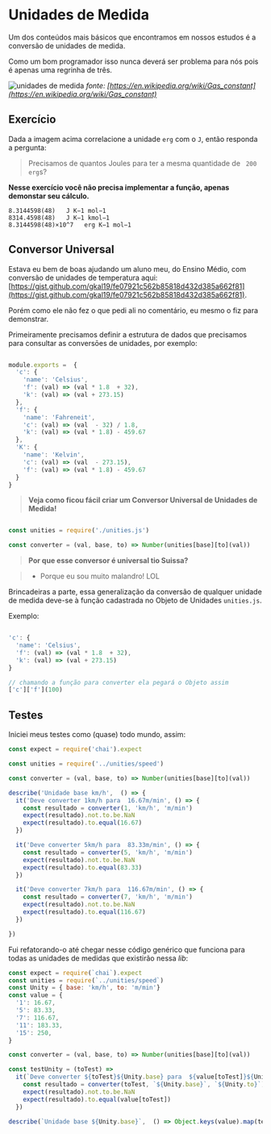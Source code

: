 # Unidades de Medida

Um dos conteúdos mais básicos que encontramos em nossos estudos é a conversão de unidades de medida.

Como um bom programador isso nunca deverá ser problema para nós pois é apenas uma regrinha de três.

![unidades de medida](http://i.imgur.com/0sZd2iX.png)
*fonte: [https://en.wikipedia.org/wiki/Gas_constant](https://en.wikipedia.org/wiki/Gas_constant)*

## Exercício

Dada a imagem acima correlacione a unidade `erg` com o `J`, então responda a pergunta:

> Precisamos de quantos Joules para ter a mesma quantidade de ` 200 erg`s?

**Nesse exercício você não precisa implementar a função, apenas demonstar seu cálculo.**

```
8.3144598(48)   J K−1 mol−1
8314.4598(48)   J K−1 kmol−1
8.3144598(48)×10^7   erg K−1 mol−1
```

## Conversor Universal


Estava eu bem de boas ajudando um aluno meu, do Ensino Médio, com conversão de 
unidades de temperatura aqui: [https://gist.github.com/gkal19/fe07921c562b85818d432d385a662f81](https://gist.github.com/gkal19/fe07921c562b85818d432d385a662f81).

Porém como ele não fez o que pedi ali no comentário, eu mesmo o fiz para demonstrar.

Primeiramente precisamos definir a estrutura de dados que precisamos para consultar 
as conversōes de unidades, por exemplo:

```js

module.exports =  { 
  'c': {
    'name': 'Celsius',
    'f': (val) => (val * 1.8  + 32),
    'k': (val) => (val + 273.15)
  },
  'f': {
    'name': 'Fahreneit',
    'c': (val) => (val  - 32) / 1.8,
    'k': (val) => (val * 1.8) - 459.67
  },
  'K': {
    'name': 'Kelvin',
    'c': (val) => (val  - 273.15),
    'f': (val) => (val * 1.8) - 459.67
  }
}

```


> **Veja como ficou fácil criar um Conversor Universal de Unidades de Medida!**

```js

const unities = require('./unities.js')

const converter = (val, base, to) => Number(unities[base][to](val))

```

> **Por que esse conversor é universal tio Suissa?**

> - Porque eu sou muito malandro! LOL


Brincadeiras a parte, essa generalização da conversão de qualquer unidade de medida 
deve-se à função cadastrada no Objeto de Unidades `unities.js`.

Exemplo:

```js

'c': {
  'name': 'Celsius',
  'f': (val) => (val * 1.8  + 32),
  'k': (val) => (val + 273.15)
}

// chamando a função para converter ela pegará o Objeto assim
['c']['f'](100)

```


## Testes


Iniciei meus testes como (quase) todo mundo, assim:

```js
const expect = require('chai').expect

const unities = require('../unities/speed')

const converter = (val, base, to) => Number(unities[base][to](val))

describe('Unidade base km/h',  () => {
  it('Deve converter 1km/h para  16.67m/min', () => {
    const resultado = converter(1, 'km/h', 'm/min')
    expect(resultado).not.to.be.NaN
    expect(resultado).to.equal(16.67)
  })

  it('Deve converter 5km/h para  83.33m/min', () => {
    const resultado = converter(5, 'km/h', 'm/min')
    expect(resultado).not.to.be.NaN
    expect(resultado).to.equal(83.33)
  })

  it('Deve converter 7km/h para  116.67m/min', () => {
    const resultado = converter(7, 'km/h', 'm/min')
    expect(resultado).not.to.be.NaN
    expect(resultado).to.equal(116.67)
  })

})
```

Fui refatorando-o até chegar nesse código genérico que funciona para todas 
as unidades de medidas que existirão nessa *lib*:

```js
const expect = require(`chai`).expect
const unities = require(`../unities/speed`)
const Unity = { base: 'km/h', to: 'm/min'}
const value = {
  '1': 16.67,
  '5': 83.33,
  '7': 116.67,
  '11': 183.33,
  '15': 250,
}

const converter = (val, base, to) => Number(unities[base][to](val))

const testUnity = (toTest) => 
  it(`Deve converter ${toTest}${Unity.base} para  ${value[toTest]}${Unity.to}`, () => {
    const resultado = converter(toTest, `${Unity.base}`, `${Unity.to}`)
    expect(resultado).not.to.be.NaN
    expect(resultado).to.equal(value[toTest])
  })

describe(`Unidade base ${Unity.base}`,  () => Object.keys(value).map(testUnity))
```